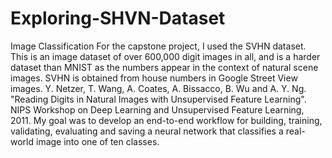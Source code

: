 # Exploring-SHVN-Dataset
Image Classification 
For the capstone project, I used the SVHN dataset. This is an image dataset of over 600,000 digit images in
all, and is a harder dataset than MNIST as the numbers appear in the context of natural scene images. SVHN is
obtained from house numbers in Google Street View images.
Y. Netzer, T. Wang, A. Coates, A. Bissacco, B. Wu and A. Y. Ng. "Reading Digits in Natural Images with
Unsupervised Feature Learning". NIPS Workshop on Deep Learning and Unsupervised Feature Learning,
2011.
My goal was to develop an end-to-end workflow for building, training, validating, evaluating and saving a neural
network that classifies a real-world image into one of ten classes.
